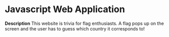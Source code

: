 # Javascript Web Application

**Description**
This website is trivia for flag enthusiasts. A flag pops up on the screen and the user has to guess which country it corresponds to!
